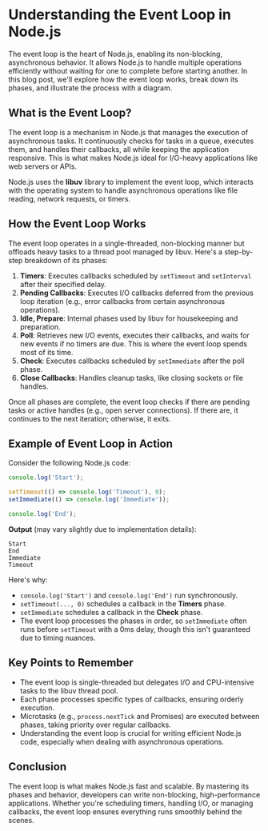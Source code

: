 # Understanding the Event Loop in Node.js

The event loop is the heart of Node.js, enabling its non-blocking, asynchronous behavior. It allows Node.js to handle multiple operations efficiently without waiting for one to complete before starting another. In this blog post, we'll explore how the event loop works, break down its phases, and illustrate the process with a diagram.

## What is the Event Loop?

The event loop is a mechanism in Node.js that manages the execution of asynchronous tasks. It continuously checks for tasks in a queue, executes them, and handles their callbacks, all while keeping the application responsive. This is what makes Node.js ideal for I/O-heavy applications like web servers or APIs.

Node.js uses the **libuv** library to implement the event loop, which interacts with the operating system to handle asynchronous operations like file reading, network requests, or timers.

## How the Event Loop Works

The event loop operates in a single-threaded, non-blocking manner but offloads heavy tasks to a thread pool managed by libuv. Here's a step-by-step breakdown of its phases:

1. **Timers**: Executes callbacks scheduled by `setTimeout` and `setInterval` after their specified delay.
2. **Pending Callbacks**: Executes I/O callbacks deferred from the previous loop iteration (e.g., error callbacks from certain asynchronous operations).
3. **Idle, Prepare**: Internal phases used by libuv for housekeeping and preparation.
4. **Poll**: Retrieves new I/O events, executes their callbacks, and waits for new events if no timers are due. This is where the event loop spends most of its time.
5. **Check**: Executes callbacks scheduled by `setImmediate` after the poll phase.
6. **Close Callbacks**: Handles cleanup tasks, like closing sockets or file handles.

Once all phases are complete, the event loop checks if there are pending tasks or active handles (e.g., open server connections). If there are, it continues to the next iteration; otherwise, it exits.

## Example of Event Loop in Action

Consider the following Node.js code:

```javascript
console.log('Start');

setTimeout(() => console.log('Timeout'), 0);
setImmediate(() => console.log('Immediate'));

console.log('End');
```

**Output** (may vary slightly due to implementation details):
```
Start
End
Immediate
Timeout
```

Here's why:
- `console.log('Start')` and `console.log('End')` run synchronously.
- `setTimeout(..., 0)` schedules a callback in the **Timers** phase.
- `setImmediate` schedules a callback in the **Check** phase.
- The event loop processes the phases in order, so `setImmediate` often runs before `setTimeout` with a 0ms delay, though this isn't guaranteed due to timing nuances.

## Key Points to Remember

- The event loop is single-threaded but delegates I/O and CPU-intensive tasks to the libuv thread pool.
- Each phase processes specific types of callbacks, ensuring orderly execution.
- Microtasks (e.g., `process.nextTick` and Promises) are executed between phases, taking priority over regular callbacks.
- Understanding the event loop is crucial for writing efficient Node.js code, especially when dealing with asynchronous operations.

## Conclusion

The event loop is what makes Node.js fast and scalable. By mastering its phases and behavior, developers can write non-blocking, high-performance applications. Whether you're scheduling timers, handling I/O, or managing callbacks, the event loop ensures everything runs smoothly behind the scenes.


